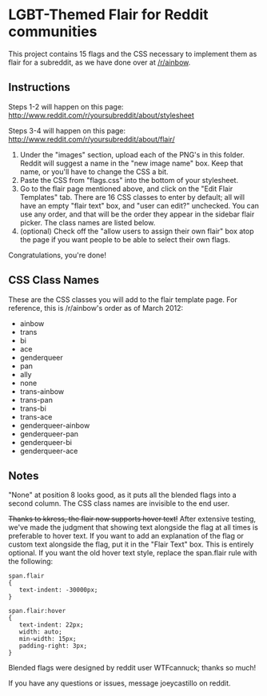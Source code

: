 LGBT-Themed Flair for Reddit communities
========================================

This project contains 15 flags and the CSS necessary to implement them 
as flair for a subreddit, as we have done over at [/r/ainbow](http://www.reddit.com/r/ainbow/).

Instructions
------------

Steps 1-2 will happen on this page: 
http://www.reddit.com/r/yoursubreddit/about/stylesheet

Steps 3-4 will happen on this page: 
http://www.reddit.com/r/yoursubreddit/about/flair/

1. Under the "images" section, upload each of the PNG's in this folder. 
   Reddit will suggest a name in the "new image name" box. Keep that 
   name, or you'll have to change the CSS a bit. 
2. Paste the CSS from "flags.css" into the bottom of your stylesheet.
3. Go to the flair page mentioned above, and click on the "Edit Flair
   Templates" tab. There are 16 CSS classes to enter by default; all 
   will have an empty "flair text" box, and "user can edit?" unchecked. 
   You can use any order, and that will be the order they appear in the 
   sidebar flair picker. The class names are listed below. 
4. (optional) Check off the "allow users to assign their own flair" box
   atop the page if you want people to be able to select their own flags. 
   
Congratulations, you're done!
   
CSS Class Names
---------------

These are the CSS classes you will add to the flair template page. For 
reference, this is /r/ainbow's order as of March 2012: 

 * ainbow
 * trans
 * bi
 * ace
 * genderqueer
 * pan
 * ally
 * none
 * trans-ainbow
 * trans-pan
 * trans-bi
 * trans-ace
 * genderqueer-ainbow
 * genderqueer-pan
 * genderqueer-bi
 * genderqueer-ace

Notes
-----

"None" at position 8 looks good, as it puts all the blended flags
into a second column. The CSS class names are invisible to the end user. 

~~Thanks to kkress, the flair now supports hover text!~~ After extensive 
testing, we've made the judgment that showing text alongside the flag at
all times is preferable to hover text.  If you want to add an explanation 
of the flag or custom text alongside the flag, put it in the "Flair Text" 
box. This is entirely optional. If you want the old hover text style, 
replace the span.flair rule with the following: 

	span.flair
	{
	   text-indent: -30000px;
	}
	
	span.flair:hover
	{ 
	   text-indent: 22px;
	   width: auto;
	   min-width: 15px;
	   padding-right: 3px;
	}

Blended flags were designed by reddit user WTFcannuck; thanks so much! 

If you have any questions or issues, message joeycastillo on reddit. 